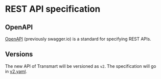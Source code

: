 # REST API specification

## OpenAPI

[OpenAPI](https://openapis.org/) (previously swagger.io) is a standard for specifying REST APIs.

## Versions

The new API of Transmart will be versioned as `v2`. The specification will
go in [v2.yaml](v2.yaml).

